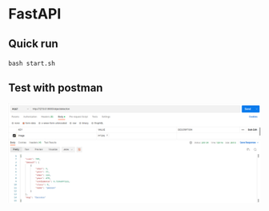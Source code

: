 # FastAPI


## Quick run
`bash start.sh`

## Test with postman
![alt text](https://raw.githubusercontent.com/ThanhNguyenDat/fastapi-reactjs/main/api/images/result_postman.png?token=GHSAT0AAAAAABZIQHX7AVR2KIVUCGJS5QIYY2K5OMQ)